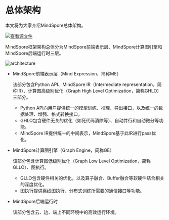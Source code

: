 # 总体架构

本文将为大家介绍MindSpore总体架构。

[![查看源文件](./_static/logo_source.png)](https://gitee.com/mindspore/docs/blob/r0.5/docs/source_zh_cn/architecture.md)

MindSpore框架架构总体分为MindSpore前端表示层、MindSpore计算图引擎和MindSpore后端运行时三层。

![architecture](./images/architecture.png)

- MindSpore前端表示层（Mind Expression，简称ME）

  该部分包含Python API、MindSpore IR（Intermediate representation，简称IR）、计算图高级别优化（Graph High Level Optimization，简称GHLO）三部分。
  - Python API向用户提供统一的模型训练、推理、导出接口，以及统一的数据处理、增强、格式转换接口。
  - GHLO包含硬件无关的优化（如死代码消除等）、自动并行和自动微分等功能。
  - MindSpore IR提供统一的中间表示，MindSpore基于此IR进行pass优化。

- MindSpore计算图引擎（Graph Engine，简称GE）

  该部分包含计算图低级别优化（Graph Low Level Optimization，简称GLLO）、图执行。
  - GLLO包含硬件相关的优化，以及算子融合、Buffer融合等软硬件结合相关的深度优化。
  - 图执行提供离线图执行、分布式训练所需要的通信接口等功能。

- MindSpore后端运行时

  该部分包含云、边、端上不同环境中的高效运行环境。
